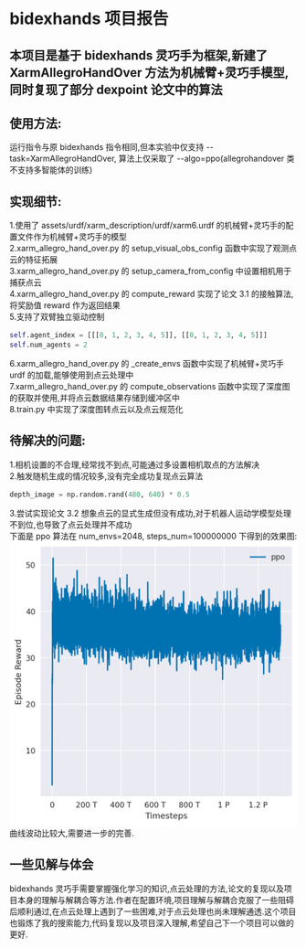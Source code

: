 # bidexhands 项目报告

## 本项目是基于 bidexhands 灵巧手为框架,新建了 XarmAllegroHandOver 方法为机械臂+灵巧手模型,同时复现了部分 dexpoint 论文中的算法<br>

## 使用方法:
运行指令与原 bidexhands 指令相同,但本实验中仅支持 --task=XarmAllegroHandOver, 算法上仅采取了 --algo=ppo(allegrohandover 类不支持多智能体的训练)<br>

## 实现细节:
1.使用了 assets/urdf/xarm_description/urdf/xarm6.urdf 的机械臂+灵巧手的配置文件作为机械臂+灵巧手的模型<br>
2.xarm_allegro_hand_over.py 的 setup_visual_obs_config 函数中实现了观测点云的特征拓展<br>
3.xarm_allegro_hand_over.py 的 setup_camera_from_config 中设置相机用于捕获点云<br>
4.xarm_allegro_hand_over.py 的 compute_reward 实现了论文 3.1 的接触算法,将奖励值 reward 作为返回结果<br>
5.支持了双臂独立驱动控制<br>
```python
self.agent_index = [[[0, 1, 2, 3, 4, 5]], [[0, 1, 2, 3, 4, 5]]]
self.num_agents = 2
```
6.xarm_allegro_hand_over.py 的 _create_envs 函数中实现了机械臂+灵巧手 urdf 的加载,能够使用到点云处理中<br>
7.xarm_allegro_hand_over.py 的 compute_observations 函数中实现了深度图的获取并使用,并将点云数据结果存储到缓冲区中<br>
8.train.py 中实现了深度图转点云以及点云规范化<br>

## 待解决的问题:
1.相机设置的不合理,经常找不到点,可能通过多设置相机取点的方法解决<br>
2.触发随机生成的情况较多,没有完全成功复现点云算法<br>
```python
depth_image = np.random.rand(480, 640) * 0.5
```
3.尝试实现论文 3.2 想象点云的显式生成但没有成功,对于机器人运动学模型处理不到位,也导致了点云处理并不成功<br>
下面是 ppo 算法在 num_envs=2048, steps_num=100000000 下得到的效果图:<br>
![Image](./figure.png)
曲线波动比较大,需要进一步的完善.<br>

## 一些见解与体会
bidexhands 灵巧手需要掌握强化学习的知识,点云处理的方法,论文的复现以及项目本身的理解与解耦合等方法.作者在配置环境,项目理解与解耦合克服了一些阻碍后顺利通过,在点云处理上遇到了一些困难,对于点云处理也尚未理解通透.这个项目也锻炼了我的搜索能力,代码复现以及项目深入理解,希望自己下一个项目可以做的更好.<br>